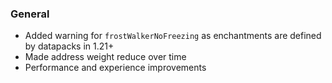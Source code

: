 ### General

- Added warning for `frostWalkerNoFreezing` as enchantments are defined by datapacks in 1.21+
- Made address weight reduce over time
- Performance and experience improvements

